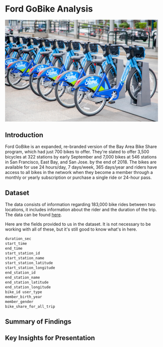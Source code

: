# Ford GoBike Analysis

![alt text](https://github.com/Abd97saad/FordGoBike-Analysis/blob/main/ford-gobike.jpg?raw=true)

## Introduction

Ford GoBike is an expanded, re-branded version of the Bay Area Bike Share program, which had just 700 bikes to offer. They're slated to offer 3,500 bicycles at 322 stations by early September and 7,000 bikes at 546 stations in San Francisco, East Bay, and San Jose. by the end of 2018. The bikes are available for use 24 hours/day, 7 days/week, 365 days/year and riders have access to all bikes in the network when they become a member through a monthly or yearly subscription or purchase a single ride or 24-hour pass.



## Dataset

The data consists of information regarding 183,000 bike rides between two locations, it includes information about the rider and the duration of the trip. The data can be found [here](https://www.kaggle.com/chirag02/ford-gobike-2019feb-tripdata).

Here are the fields provided to us in the dataset. It is not necessary to be working with all of these, but it's still good to know what's in here.

```
duration_sec
start_time
end_time
start_station_id
start_station_name
start_station_latitude
start_station_longitude
end_station_id
end_station_name
end_station_latitude
end_station_longitude
bike_id	user_type
member_birth_year
member_gender
bike_share_for_all_trip

```




## Summary of Findings



## Key Insights for Presentation


